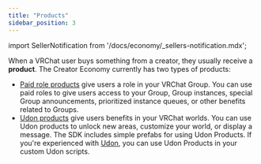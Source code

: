 ```yaml
---
title: "Products"
sidebar_position: 3
---
```


import SellerNotification from '/docs/economy/_sellers-notification.mdx';

<SellerNotification/>

When a VRChat user buys something from a creator, they usually receive a **product**. The Creator Economy currently has two types of products:
- [Paid role products](/economy/products/paid-roles) give users a role in your VRChat Group. You can use paid roles to give users access to your Group, Group instances, special Group announcements, prioritized instance queues, or other benefits related to Groups.
- [Udon products](/economy/products/udon) give users benefits in your VRChat worlds. You can use Udon products to unlock new areas, customize your world, or display a message. The SDK includes simple prefabs for using Udon Products. If you're experienced with [Udon](/worlds/udon), you can use Udon Products in your custom Udon scripts.

